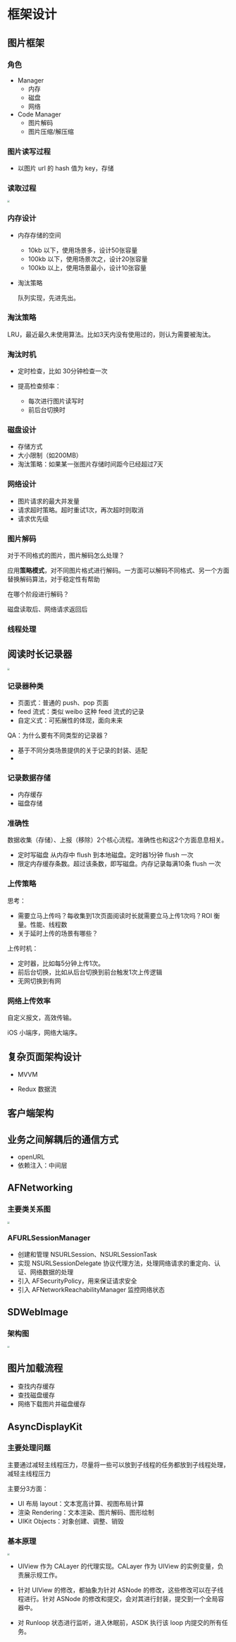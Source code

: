 # 框架设计



## 图片框架

### 角色

- Manager
  - 内存
  - 磁盘
  - 网络
- Code Manager
  - 图片解码
  - 图片压缩/解压缩



### 图片读写过程

- 以图片 url 的 hash 值为 key，存储



### 读取过程

<img src="https://raw.githubusercontent.com/FantasticLBP/knowledge-kit/master/assets/SDWebImageProcess.png" style="zoom:30%" />



### 内存设计

- 内存存储的空间

  - 10kb 以下，使用场景多，设计50张容量
  - 100kb 以下，使用场景次之，设计20张容量
  - 100kb 以上，使用场景最小，设计10张容量

- 淘汰策略

  队列实现，先进先出。



###  淘汰策略

LRU，最近最久未使用算法。比如3天内没有使用过的，则认为需要被淘汰。



### 淘汰时机

- 定时检查，比如 30分钟检查一次

- 提高检查频率：

  - 每次进行图片读写时
  - 前后台切换时

  

### 磁盘设计

- 存储方式
- 大小限制（如200MB）
- 淘汰策略：如果某一张图片存储时间距今已经超过7天



### 网络设计

- 图片请求的最大并发量
- 请求超时策略。超时重试1次，再次超时则取消
- 请求优先级



### 图片解码

对于不同格式的图片，图片解码怎么处理？

应用**策略模式**，对不同图片格式进行解码。一方面可以解码不同格式、另一个方面替换解码算法，对于稳定性有帮助

在哪个阶段进行解码？

磁盘读取后、网络请求返回后



### 线程处理



## 阅读时长记录器

<img src="https://raw.githubusercontent.com/FantasticLBP/knowledge-kit/master/assets/ReadTimeCounter.png" style="zoom:30%" />

### 记录器种类

- 页面式：普通的 push、pop 页面
- feed 流式：类似 weibo 这种 feed 流式的记录
- 自定义式：可拓展性的体现，面向未来



QA：为什么要有不同类型的记录器？

- 基于不同分类场景提供的关于记录的封装、适配
- 

### 记录数据存储

- 内存缓存
- 磁盘存储



### 准确性

数据收集（存储）、上报（移除）2个核心流程。准确性也和这2个方面息息相关。

- 定时写磁盘 从内存中 flush 到本地磁盘。定时器1分钟 flush 一次
- 限定内存缓存条数。超过该条数，即写磁盘。内存记录每满10条 flush 一次



### 上传策略

思考：

- 需要立马上传吗？每收集到1次页面阅读时长就需要立马上传1次吗？ROI 衡量。性能、线程数
- 关于延时上传的场景有哪些？



上传时机：

- 定时器，比如每5分钟上传1次。
- 前后台切换，比如从后台切换到前台触发1次上传逻辑
- 无网切换到有网



### 网络上传效率

自定义报文，高效传输。

iOS 小端序，网络大端序。





## 复杂页面架构设计

- MVVM

- Redux 数据流



## 客户端架构



## 业务之间解耦后的通信方式

- openURL
- 依赖注入：中间层



## AFNetworking

### 主要类关系图

<img src="https://raw.githubusercontent.com/FantasticLBP/knowledge-kit/master/assets/AFNetworkingClassArch.png" style="zoom:30%" />



 ### AFURLSessionManager

- 创建和管理 NSURLSession、NSURLSessionTask
- 实现 NSURLSessionDelegate 协议代理方法，处理网络请求的重定向、认证、网络数据的处理
- 引入 AFSecurityPolicy，用来保证请求安全
- 引入 AFNetworkReachabilityManager 监控网络状态



## SDWebImage

### 架构图

<img src="https://raw.githubusercontent.com/FantasticLBP/knowledge-kit/master/assets/SDWebImageArch.png" style="zoom:30%" />



## 图片加载流程

- 查找内存缓存
- 查找磁盘缓存
- 网络下载图片并磁盘缓存



## AsyncDisplayKit

### 主要处理问题

主要通过减轻主线程压力，尽量将一些可以放到子线程的任务都放到子线程处理，减轻主线程压力

主要分3方面：

- UI 布局 layout：文本宽高计算、视图布局计算
- 渲染 Rendering：文本渲染、图片解码、图形绘制
- UIKit Objects：对象创建、调整、销毁



### 基本原理

<img src="https://raw.githubusercontent.com/FantasticLBP/knowledge-kit/master/assets/AsyncDisplayKitArch.png" style="zoom:30%" />

- UIView 作为 CALayer 的代理实现。CALayer 作为 UIView 的实例变量，负责展示规工作。

- 针对 UIView 的修改，都抽象为针对 ASNode 的修改，这些修改可以在子线程进行。针对 ASNode 的修改和提交，会对其进行封装，提交到一个全局容器中。
- 对 Runloop 状态进行监听，进入休眠前，ASDK 执行该 loop 内提交的所有任务。







